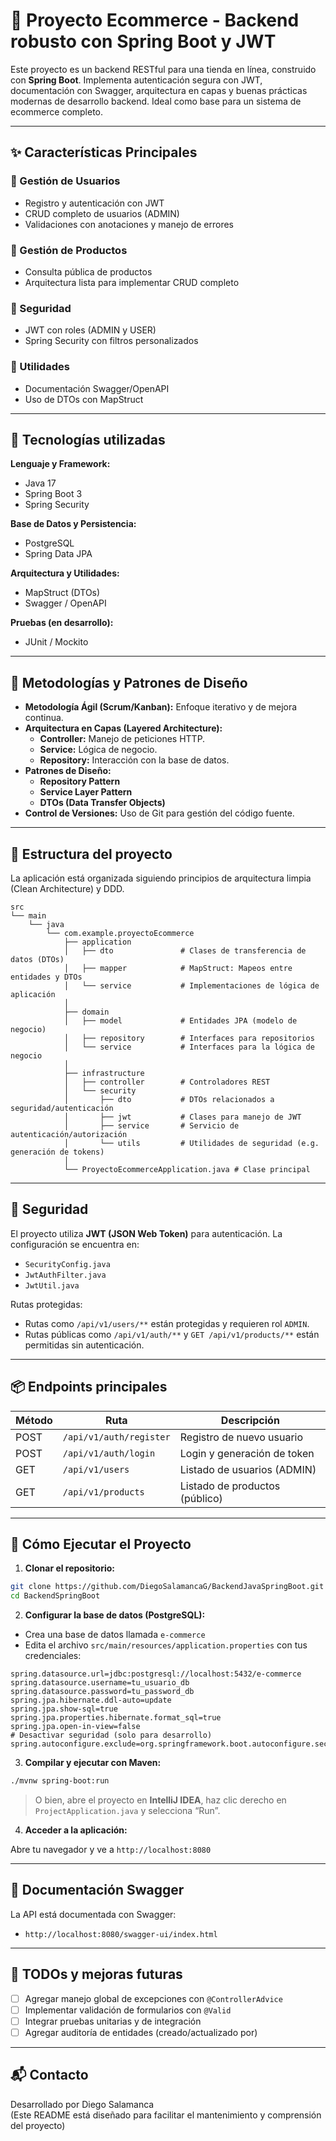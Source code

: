 # 🛒 Proyecto Ecommerce - Backend robusto con Spring Boot y JWT

Este proyecto es un backend RESTful para una tienda en línea, construido con **Spring Boot**. Implementa autenticación segura con JWT, documentación con Swagger, arquitectura en capas y buenas prácticas modernas de desarrollo backend. Ideal como base para un sistema de ecommerce completo.

---

## ✨ Características Principales

### 👤 Gestión de Usuarios
- Registro y autenticación con JWT
- CRUD completo de usuarios (ADMIN)
- Validaciones con anotaciones y manejo de errores

### 🛒 Gestión de Productos
- Consulta pública de productos
- Arquitectura lista para implementar CRUD completo

### 🔐 Seguridad
- JWT con roles (ADMIN y USER)
- Spring Security con filtros personalizados

### 🧰 Utilidades
- Documentación Swagger/OpenAPI
- Uso de DTOs con MapStruct

---

## 🚀 Tecnologías utilizadas

**Lenguaje y Framework:**
- Java 17
- Spring Boot 3
- Spring Security

**Base de Datos y Persistencia:**
- PostgreSQL
- Spring Data JPA

**Arquitectura y Utilidades:**
- MapStruct (DTOs)
- Swagger / OpenAPI

**Pruebas (en desarrollo):**
- JUnit / Mockito

---

## 🧩 Metodologías y Patrones de Diseño

- **Metodología Ágil (Scrum/Kanban):** Enfoque iterativo y de mejora continua.
- **Arquitectura en Capas (Layered Architecture):**
    - **Controller:** Manejo de peticiones HTTP.
    - **Service:** Lógica de negocio.
    - **Repository:** Interacción con la base de datos.
- **Patrones de Diseño:**
    - **Repository Pattern**
    - **Service Layer Pattern**
    - **DTOs (Data Transfer Objects)**
- **Control de Versiones:** Uso de Git para gestión del código fuente.

---

## 📁 Estructura del proyecto

La aplicación está organizada siguiendo principios de arquitectura limpia (Clean Architecture) y DDD.

```
src
└── main
    └── java
        └── com.example.proyectoEcommerce
            ├── application
            │   ├── dto               # Clases de transferencia de datos (DTOs)
            │   ├── mapper            # MapStruct: Mapeos entre entidades y DTOs
            │   └── service           # Implementaciones de lógica de aplicación
            │
            ├── domain
            │   ├── model             # Entidades JPA (modelo de negocio)
            │   ├── repository        # Interfaces para repositorios
            │   └── service           # Interfaces para la lógica de negocio
            │
            ├── infrastructure
            │   ├── controller        # Controladores REST
            │   └── security
            │       ├── dto           # DTOs relacionados a seguridad/autenticación
            │       ├── jwt           # Clases para manejo de JWT
            │       ├── service       # Servicio de autenticación/autorización
            │       └── utils         # Utilidades de seguridad (e.g. generación de tokens)
            │
            └── ProyectoEcommerceApplication.java # Clase principal
```

---

## 🔐 Seguridad

El proyecto utiliza **JWT (JSON Web Token)** para autenticación. La configuración se encuentra en:

- `SecurityConfig.java`
- `JwtAuthFilter.java`
- `JwtUtil.java`

Rutas protegidas:
- Rutas como `/api/v1/users/**` están protegidas y requieren rol `ADMIN`.
- Rutas públicas como `/api/v1/auth/**` y `GET /api/v1/products/**` están permitidas sin autenticación.

---

## 📦 Endpoints principales

| Método | Ruta                          | Descripción                     |
|--------|-------------------------------|---------------------------------|
| POST   | `/api/v1/auth/register`       | Registro de nuevo usuario       |
| POST   | `/api/v1/auth/login`          | Login y generación de token     |
| GET    | `/api/v1/users`               | Listado de usuarios (ADMIN)     |
| GET    | `/api/v1/products`            | Listado de productos (público)  |

---
## 🚀 Cómo Ejecutar el Proyecto

1. **Clonar el repositorio:**

```bash
git clone https://github.com/DiegoSalamancaG/BackendJavaSpringBoot.git
cd BackendSpringBoot
```

2. **Configurar la base de datos (PostgreSQL):**

- Crea una base de datos llamada `e-commerce`
- Edita el archivo `src/main/resources/application.properties` con tus credenciales:

```properties
spring.datasource.url=jdbc:postgresql://localhost:5432/e-commerce
spring.datasource.username=tu_usuario_db
spring.datasource.password=tu_password_db
spring.jpa.hibernate.ddl-auto=update
spring.jpa.show-sql=true
spring.jpa.properties.hibernate.format_sql=true
spring.jpa.open-in-view=false
# Desactivar seguridad (solo para desarrollo)
spring.autoconfigure.exclude=org.springframework.boot.autoconfigure.security.servlet.SecurityAutoConfiguration
```

3. **Compilar y ejecutar con Maven:**

```bash
./mvnw spring-boot:run
```

> O bien, abre el proyecto en **IntelliJ IDEA**, haz clic derecho en `ProjectApplication.java` y selecciona “Run”.

4. **Acceder a la aplicación:**

Abre tu navegador y ve a `http://localhost:8080`

---

## 🧾 Documentación Swagger

La API está documentada con Swagger:

- `http://localhost:8080/swagger-ui/index.html`

---

## 📌 TODOs y mejoras futuras

- [ ] Agregar manejo global de excepciones con `@ControllerAdvice`
- [ ] Implementar validación de formularios con `@Valid`
- [ ] Integrar pruebas unitarias y de integración
- [ ] Agregar auditoría de entidades (creado/actualizado por)

---

## 📬 Contacto

Desarrollado por Diego Salamanca  
(Este README está diseñado para facilitar el mantenimiento y comprensión del proyecto)